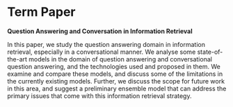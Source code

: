 # Term Paper

**Question Answering and Conversation in Information Retrieval**

In this paper, we study the question answering domain in information retrieval, especially in a conversational manner. We analyse some state-of-the-art models in 
the domain of question answering and conversational question answering, and the technologies used and proposed in them. We examine and compare these models, and discuss
some of the limitations in the currently existing models. Further, we discuss the scope for future work in this area, and suggest a preliminary ensemble model that can
address the primary issues that come with this information retrieval strategy.
